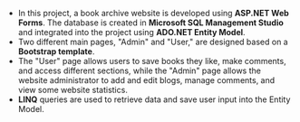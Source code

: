 * In this project, a book archive website is developed using **ASP.NET Web Forms**. The database is created in **Microsoft SQL Management Studio** and integrated into the project using **ADO.NET Entity Model**.
* Two different main pages, "Admin" and "User," are designed based on a **Bootstrap template**.
* The "User" page allows users to save books they like, make comments, and access different sections, while the "Admin" page allows the website administrator to add and edit blogs, manage comments, and view some website statistics.
* **LINQ** queries are used to retrieve data and save user input into the Entity Model.
